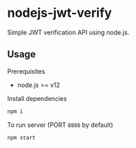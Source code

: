 # nodejs-jwt-verify

Simple JWT verification API using node.js.

## Usage

Prerequisites
- node.js >= v12

Install dependencies
```sh
npm i
```

To run server (PORT `8888` by default)
```sh
npm start
```
